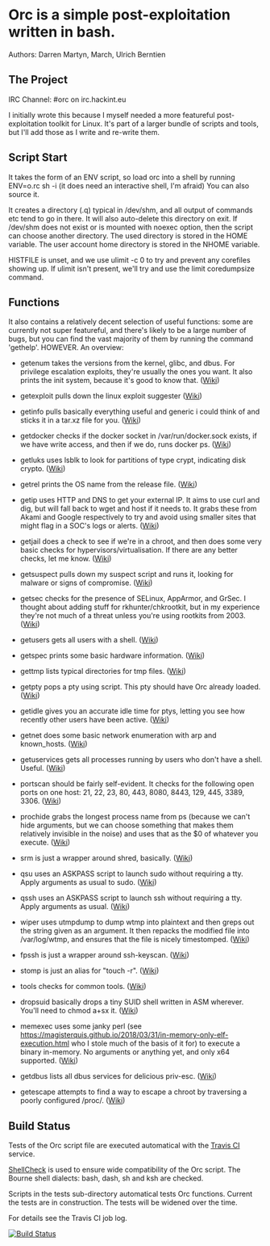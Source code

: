# Orc is a simple post-exploitation written in bash.

Authors: Darren Martyn, March, Ulrich Berntien

## The Project

IRC Channel: #orc on irc.hackint.eu

I initially wrote this because I myself needed a more featureful post-exploitation toolkit for Linux. It's part of a larger bundle of scripts and tools, but I'll add those as I write and re-write them.

## Script Start

It takes the form of an ENV script, so load orc into a shell by running ENV=o.rc sh -i (it does need an interactive shell, I'm afraid)
You can also source it.

It creates a directory (.q) typical in /dev/shm, and all output of commands etc tend to go in there.
It will also auto-delete this directory on exit.
If /dev/shm does not exist or is mounted with noexec option, then the script can choose another directory.
The used directory is stored in the HOME variable. The user account home directory is stored in the NHOME variable.

HISTFILE is unset, and we use ulimit -c 0 to try and prevent any corefiles showing up. If ulimit isn't present, we'll try and use the limit coredumpsize command.

## Functions

It also contains a relatively decent selection of useful functions: some are currently not super featureful, and there's likely to be a large number of bugs, but you can find the vast majority of them by running the command 'gethelp'.
HOWEVER. An overview:

- getenum takes the versions from the kernel, glibc, and dbus. For privilege escalation exploits, they're usually the ones you want. It also prints the init system, because it's good to know that. ([Wiki](https://github.com/zMarch/Orc/wiki/getenum))

- getexploit pulls down the linux exploit suggester ([Wiki](https://github.com/zMarch/Orc/wiki/getexploit))

- getinfo pulls basically everything useful and generic i could think of and sticks it in a tar.xz file for you. ([Wiki](https://github.com/zMarch/Orc/wiki/getinfo))

- getdocker checks if the docker socket in /var/run/docker.sock exists, if we have write access, and then if we do, runs docker ps. ([Wiki](https://github.com/zMarch/Orc/wiki/getdocker))

- getluks uses lsblk to look for partitions of type crypt, indicating disk crypto. ([Wiki](https://github.com/zMarch/Orc/wiki/getluks))

- getrel prints the OS name from the release file. ([Wiki](https://github.com/zMarch/Orc/wiki/getrel))

- getip uses HTTP and DNS to get your external IP. It aims to use curl and dig, but will fall back to wget and host if it needs to. It grabs these from Akami and Google respectively to try and avoid using smaller sites that might flag in a SOC's logs or alerts. ([Wiki](https://github.com/zMarch/Orc/wiki/getip))

- getjail does a check to see if we're in a chroot, and then does some very basic checks for hypervisors/virtualisation. If there are any better checks, let me know. ([Wiki](https://github.com/zMarch/Orc/wiki/getjail))

- getsuspect pulls down my suspect script and runs it, looking for malware or signs of compromise. ([Wiki](https://github.com/zMarch/Orc/wiki/getsuspect))

- getsec checks for the presence of SELinux, AppArmor, and GrSec. I thought about adding stuff for rkhunter/chkrootkit, but in my experience they're not much of a threat unless you're using rootkits from 2003. ([Wiki](https://github.com/zMarch/Orc/wiki/getsec))

- getusers gets all users with a shell. ([Wiki](https://github.com/zMarch/Orc/wiki/getusers))

- getspec prints some basic hardware information. ([Wiki](https://github.com/zMarch/Orc/wiki/getspec))

- gettmp lists typical directories for tmp files. ([Wiki](https://github.com/zMarch/Orc/wiki/gettmp))

- getpty pops a pty using script. This pty should have Orc already loaded. ([Wiki](https://github.com/zMarch/Orc/wiki/getpty))

- getidle gives you an accurate idle time for ptys, letting you see how recently other users have been active. ([Wiki](https://github.com/zMarch/Orc/wiki/getidle))

- getnet does some basic network enumeration with arp and known_hosts. ([Wiki](https://github.com/zMarch/Orc/wiki/getnet))

- getuservices gets all processes running by users who don't have a shell. Useful. ([Wiki](https://github.com/zMarch/Orc/wiki/getuservices))

- portscan should be fairly self-evident. It checks for the following open ports on one host: 21, 22, 23, 80, 443, 8080, 8443, 129, 445, 3389, 3306. ([Wiki](https://github.com/zMarch/Orc/wiki/portscan))

- prochide grabs the longest process name from ps (because we can't hide arguments, but we can choose something that makes them relatively invisible in the noise) and uses that as the $0 of whatever you execute. ([Wiki](https://github.com/zMarch/Orc/wiki/prochide))

- srm is just a wrapper around shred, basically. ([Wiki](https://github.com/zMarch/Orc/wiki/srm))

- qsu uses an ASKPASS script to launch sudo without requiring a tty. Apply arguments as usual to sudo. ([Wiki](https://github.com/zMarch/Orc/wiki/qsu))

- qssh uses an ASKPASS script to launch ssh without requiring a tty. Apply arguments as usual. ([Wiki](https://github.com/zMarch/Orc/wiki/qssh))

- wiper uses utmpdump to dump wtmp into plaintext and then greps out the string given as an argument. It then repacks the modified file into /var/log/wtmp, and ensures that the file is nicely timestomped. ([Wiki](https://github.com/zMarch/Orc/wiki/wiper))

- fpssh is just a wrapper around ssh-keyscan. ([Wiki](https://github.com/zMarch/Orc/wiki/fpssh))

- stomp is just an alias for "touch -r". ([Wiki](https://github.com/zMarch/Orc/wiki/stomp))

- tools checks for common tools. ([Wiki](https://github.com/zMarch/Orc/wiki/tools))

- dropsuid basically drops a tiny SUID shell written in ASM wherever. You'll need to chmod a+sx it. ([Wiki](https://github.com/zMarch/Orc/wiki/dropsuid))

- memexec uses some janky perl (see https://magisterquis.github.io/2018/03/31/in-memory-only-elf-execution.html who I stole much of the basis of it for) to execute a binary in-memory. No arguments or anything yet, and only x64 supported. ([Wiki](https://github.com/zMarch/Orc/wiki/memexec))

- getdbus lists all dbus services for delicious priv-esc. ([Wiki](https://github.com/zMarch/Orc/wiki/getdbus))

- getescape attempts to find a way to escape a chroot by traversing a poorly configured /proc/. ([Wiki](https://github.com/zMarch/Orc/wiki/getescape))

## Build Status

Tests of the Orc script file are executed automatical with the [Travis CI](https://travis-ci.org/) service.

[ShellCheck](https://www.shellcheck.net/) is used to ensure wide compatibility of the Orc script.
The Bourne shell dialects: bash, dash, sh and ksh are checked.

Scripts in the tests sub-directory automatical tests Orc functions. Current the tests are in construction.
The tests will be widened over the time.

For details see the Travis CI job log.

[![Build Status](https://api.travis-ci.org/zMarch/Orc.svg?branch=master)](https://travis-ci.org/zMarch/Orc)

